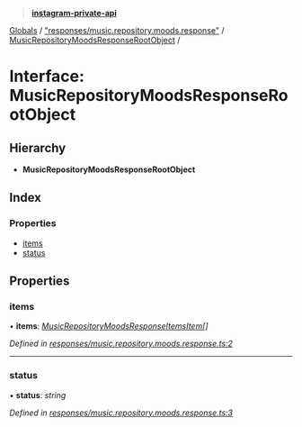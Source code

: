 > **[instagram-private-api](../README.md)**

[Globals](../README.md) / ["responses/music.repository.moods.response"](../modules/_responses_music_repository_moods_response_.md) / [MusicRepositoryMoodsResponseRootObject](_responses_music_repository_moods_response_.musicrepositorymoodsresponserootobject.md) /

# Interface: MusicRepositoryMoodsResponseRootObject

## Hierarchy

* **MusicRepositoryMoodsResponseRootObject**

## Index

### Properties

* [items](_responses_music_repository_moods_response_.musicrepositorymoodsresponserootobject.md#items)
* [status](_responses_music_repository_moods_response_.musicrepositorymoodsresponserootobject.md#status)

## Properties

###  items

• **items**: *[MusicRepositoryMoodsResponseItemsItem](_responses_music_repository_moods_response_.musicrepositorymoodsresponseitemsitem.md)[]*

*Defined in [responses/music.repository.moods.response.ts:2](https://github.com/dilame/instagram-private-api/blob/3e16058/src/responses/music.repository.moods.response.ts#L2)*

___

###  status

• **status**: *string*

*Defined in [responses/music.repository.moods.response.ts:3](https://github.com/dilame/instagram-private-api/blob/3e16058/src/responses/music.repository.moods.response.ts#L3)*